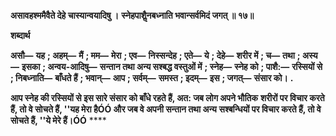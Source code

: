 **असावहश्ममैवैते देहे चास्यान्वयादिषु ।** **स्नेहपाशैॢनबध्नाति भवान्सर्वमिदं जगत् ॥ १७॥** 

**शब्दार्थ** 

**असौ—** **यह** **; अहम्—** **मैं** **; मम—** **मेरा** **; एव—** **निस्सन्देह** **; एते—** **ये** **; देहे—** **शरीर में** **; च—** **तथा** **; अस्य—** **इसका** **; अन्वय-आदिषु—** **सन्तान तथा अन्य सश्बद्ध वस्तुओं में** **; स्नेह—** **स्नेह को** **; पाशै:—** **रस्सियों से** **; निबध्नाति—** **बाँधते हैं** **; भवान्—** **आप** **; सर्वम्—** **समस्त** **; इदम्—** **इस** **; जगत्—** **संसार को।** **.** 

**आप स्नेह की रस्सियों से इस सारे संसार को बाँधे रहते हैं, अत: जब लोग अपने भौतिक** **शरीरों पर विचार करते हैं, तो वे सोचते हैं, ''यह मेरा हैÓÓ और जब वे अपनी सन्तान तथा अन्य** **सश्बन्धियों पर विचार करते हैं, तो वे सोचते हैं, ''ये मेरे हैं।ÓÓ** **** 